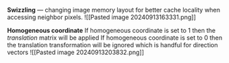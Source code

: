 **Swizzling** — changing image memory layout for better cache locality when accessing neighbor pixels.
![[Pasted image 20240913163331.png]]


**Homogeneous coordinate**
If homogeneous coordinate is set to 1 then the *translation* matrix will be applied
If homogeneous coordinate is set to 0 then the translation transformation will be ignored which is handful for direction vectors
![[Pasted image 20240913203832.png]]

